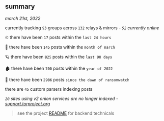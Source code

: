 
## summary
_march 21st, 2022_

currently tracking `93` groups across `132` relays & mirrors - _`52` currently online_

⏲ there have been `17` posts within the `last 24 hours`

🦈 there have been `145` posts within the `month of march`

🪐 there have been `825` posts within the `last 90 days`

🏚 there have been `700` posts within the `year of 2022`

🦕 there have been `2986` posts `since the dawn of ransomwatch`

there are `45` custom parsers indexing posts

_`20` sites using v2 onion services are no longer indexed - [support.torproject.org](https://support.torproject.org/onionservices/v2-deprecation/)_

> see the project [README](https://github.com/thetanz/ransomwatch#ransomwatch--) for backend technicals
